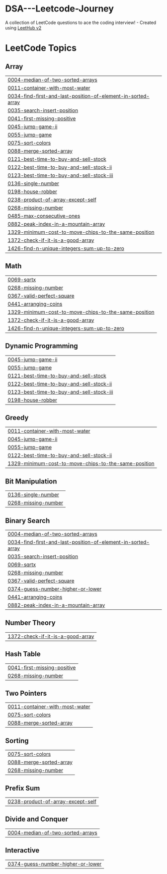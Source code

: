 # DSA---Leetcode-Journey
A collection of LeetCode questions to ace the coding interview! - Created using [LeetHub v2](https://github.com/arunbhardwaj/LeetHub-2.0)

<!---LeetCode Topics Start-->
# LeetCode Topics
## Array
|  |
| ------- |
| [0004-median-of-two-sorted-arrays](https://github.com/dushyant1222/DSA---Leetcode-Journey/tree/master/0004-median-of-two-sorted-arrays) |
| [0011-container-with-most-water](https://github.com/dushyant1222/DSA---Leetcode-Journey/tree/master/0011-container-with-most-water) |
| [0034-find-first-and-last-position-of-element-in-sorted-array](https://github.com/dushyant1222/DSA---Leetcode-Journey/tree/master/0034-find-first-and-last-position-of-element-in-sorted-array) |
| [0035-search-insert-position](https://github.com/dushyant1222/DSA---Leetcode-Journey/tree/master/0035-search-insert-position) |
| [0041-first-missing-positive](https://github.com/dushyant1222/DSA---Leetcode-Journey/tree/master/0041-first-missing-positive) |
| [0045-jump-game-ii](https://github.com/dushyant1222/DSA---Leetcode-Journey/tree/master/0045-jump-game-ii) |
| [0055-jump-game](https://github.com/dushyant1222/DSA---Leetcode-Journey/tree/master/0055-jump-game) |
| [0075-sort-colors](https://github.com/dushyant1222/DSA---Leetcode-Journey/tree/master/0075-sort-colors) |
| [0088-merge-sorted-array](https://github.com/dushyant1222/DSA---Leetcode-Journey/tree/master/0088-merge-sorted-array) |
| [0121-best-time-to-buy-and-sell-stock](https://github.com/dushyant1222/DSA---Leetcode-Journey/tree/master/0121-best-time-to-buy-and-sell-stock) |
| [0122-best-time-to-buy-and-sell-stock-ii](https://github.com/dushyant1222/DSA---Leetcode-Journey/tree/master/0122-best-time-to-buy-and-sell-stock-ii) |
| [0123-best-time-to-buy-and-sell-stock-iii](https://github.com/dushyant1222/DSA---Leetcode-Journey/tree/master/0123-best-time-to-buy-and-sell-stock-iii) |
| [0136-single-number](https://github.com/dushyant1222/DSA---Leetcode-Journey/tree/master/0136-single-number) |
| [0198-house-robber](https://github.com/dushyant1222/DSA---Leetcode-Journey/tree/master/0198-house-robber) |
| [0238-product-of-array-except-self](https://github.com/dushyant1222/DSA---Leetcode-Journey/tree/master/0238-product-of-array-except-self) |
| [0268-missing-number](https://github.com/dushyant1222/DSA---Leetcode-Journey/tree/master/0268-missing-number) |
| [0485-max-consecutive-ones](https://github.com/dushyant1222/DSA---Leetcode-Journey/tree/master/0485-max-consecutive-ones) |
| [0882-peak-index-in-a-mountain-array](https://github.com/dushyant1222/DSA---Leetcode-Journey/tree/master/0882-peak-index-in-a-mountain-array) |
| [1329-minimum-cost-to-move-chips-to-the-same-position](https://github.com/dushyant1222/DSA---Leetcode-Journey/tree/master/1329-minimum-cost-to-move-chips-to-the-same-position) |
| [1372-check-if-it-is-a-good-array](https://github.com/dushyant1222/DSA---Leetcode-Journey/tree/master/1372-check-if-it-is-a-good-array) |
| [1426-find-n-unique-integers-sum-up-to-zero](https://github.com/dushyant1222/DSA---Leetcode-Journey/tree/master/1426-find-n-unique-integers-sum-up-to-zero) |
## Math
|  |
| ------- |
| [0069-sqrtx](https://github.com/dushyant1222/DSA---Leetcode-Journey/tree/master/0069-sqrtx) |
| [0268-missing-number](https://github.com/dushyant1222/DSA---Leetcode-Journey/tree/master/0268-missing-number) |
| [0367-valid-perfect-square](https://github.com/dushyant1222/DSA---Leetcode-Journey/tree/master/0367-valid-perfect-square) |
| [0441-arranging-coins](https://github.com/dushyant1222/DSA---Leetcode-Journey/tree/master/0441-arranging-coins) |
| [1329-minimum-cost-to-move-chips-to-the-same-position](https://github.com/dushyant1222/DSA---Leetcode-Journey/tree/master/1329-minimum-cost-to-move-chips-to-the-same-position) |
| [1372-check-if-it-is-a-good-array](https://github.com/dushyant1222/DSA---Leetcode-Journey/tree/master/1372-check-if-it-is-a-good-array) |
| [1426-find-n-unique-integers-sum-up-to-zero](https://github.com/dushyant1222/DSA---Leetcode-Journey/tree/master/1426-find-n-unique-integers-sum-up-to-zero) |
## Dynamic Programming
|  |
| ------- |
| [0045-jump-game-ii](https://github.com/dushyant1222/DSA---Leetcode-Journey/tree/master/0045-jump-game-ii) |
| [0055-jump-game](https://github.com/dushyant1222/DSA---Leetcode-Journey/tree/master/0055-jump-game) |
| [0121-best-time-to-buy-and-sell-stock](https://github.com/dushyant1222/DSA---Leetcode-Journey/tree/master/0121-best-time-to-buy-and-sell-stock) |
| [0122-best-time-to-buy-and-sell-stock-ii](https://github.com/dushyant1222/DSA---Leetcode-Journey/tree/master/0122-best-time-to-buy-and-sell-stock-ii) |
| [0123-best-time-to-buy-and-sell-stock-iii](https://github.com/dushyant1222/DSA---Leetcode-Journey/tree/master/0123-best-time-to-buy-and-sell-stock-iii) |
| [0198-house-robber](https://github.com/dushyant1222/DSA---Leetcode-Journey/tree/master/0198-house-robber) |
## Greedy
|  |
| ------- |
| [0011-container-with-most-water](https://github.com/dushyant1222/DSA---Leetcode-Journey/tree/master/0011-container-with-most-water) |
| [0045-jump-game-ii](https://github.com/dushyant1222/DSA---Leetcode-Journey/tree/master/0045-jump-game-ii) |
| [0055-jump-game](https://github.com/dushyant1222/DSA---Leetcode-Journey/tree/master/0055-jump-game) |
| [0122-best-time-to-buy-and-sell-stock-ii](https://github.com/dushyant1222/DSA---Leetcode-Journey/tree/master/0122-best-time-to-buy-and-sell-stock-ii) |
| [1329-minimum-cost-to-move-chips-to-the-same-position](https://github.com/dushyant1222/DSA---Leetcode-Journey/tree/master/1329-minimum-cost-to-move-chips-to-the-same-position) |
## Bit Manipulation
|  |
| ------- |
| [0136-single-number](https://github.com/dushyant1222/DSA---Leetcode-Journey/tree/master/0136-single-number) |
| [0268-missing-number](https://github.com/dushyant1222/DSA---Leetcode-Journey/tree/master/0268-missing-number) |
## Binary Search
|  |
| ------- |
| [0004-median-of-two-sorted-arrays](https://github.com/dushyant1222/DSA---Leetcode-Journey/tree/master/0004-median-of-two-sorted-arrays) |
| [0034-find-first-and-last-position-of-element-in-sorted-array](https://github.com/dushyant1222/DSA---Leetcode-Journey/tree/master/0034-find-first-and-last-position-of-element-in-sorted-array) |
| [0035-search-insert-position](https://github.com/dushyant1222/DSA---Leetcode-Journey/tree/master/0035-search-insert-position) |
| [0069-sqrtx](https://github.com/dushyant1222/DSA---Leetcode-Journey/tree/master/0069-sqrtx) |
| [0268-missing-number](https://github.com/dushyant1222/DSA---Leetcode-Journey/tree/master/0268-missing-number) |
| [0367-valid-perfect-square](https://github.com/dushyant1222/DSA---Leetcode-Journey/tree/master/0367-valid-perfect-square) |
| [0374-guess-number-higher-or-lower](https://github.com/dushyant1222/DSA---Leetcode-Journey/tree/master/0374-guess-number-higher-or-lower) |
| [0441-arranging-coins](https://github.com/dushyant1222/DSA---Leetcode-Journey/tree/master/0441-arranging-coins) |
| [0882-peak-index-in-a-mountain-array](https://github.com/dushyant1222/DSA---Leetcode-Journey/tree/master/0882-peak-index-in-a-mountain-array) |
## Number Theory
|  |
| ------- |
| [1372-check-if-it-is-a-good-array](https://github.com/dushyant1222/DSA---Leetcode-Journey/tree/master/1372-check-if-it-is-a-good-array) |
## Hash Table
|  |
| ------- |
| [0041-first-missing-positive](https://github.com/dushyant1222/DSA---Leetcode-Journey/tree/master/0041-first-missing-positive) |
| [0268-missing-number](https://github.com/dushyant1222/DSA---Leetcode-Journey/tree/master/0268-missing-number) |
## Two Pointers
|  |
| ------- |
| [0011-container-with-most-water](https://github.com/dushyant1222/DSA---Leetcode-Journey/tree/master/0011-container-with-most-water) |
| [0075-sort-colors](https://github.com/dushyant1222/DSA---Leetcode-Journey/tree/master/0075-sort-colors) |
| [0088-merge-sorted-array](https://github.com/dushyant1222/DSA---Leetcode-Journey/tree/master/0088-merge-sorted-array) |
## Sorting
|  |
| ------- |
| [0075-sort-colors](https://github.com/dushyant1222/DSA---Leetcode-Journey/tree/master/0075-sort-colors) |
| [0088-merge-sorted-array](https://github.com/dushyant1222/DSA---Leetcode-Journey/tree/master/0088-merge-sorted-array) |
| [0268-missing-number](https://github.com/dushyant1222/DSA---Leetcode-Journey/tree/master/0268-missing-number) |
## Prefix Sum
|  |
| ------- |
| [0238-product-of-array-except-self](https://github.com/dushyant1222/DSA---Leetcode-Journey/tree/master/0238-product-of-array-except-self) |
## Divide and Conquer
|  |
| ------- |
| [0004-median-of-two-sorted-arrays](https://github.com/dushyant1222/DSA---Leetcode-Journey/tree/master/0004-median-of-two-sorted-arrays) |
## Interactive
|  |
| ------- |
| [0374-guess-number-higher-or-lower](https://github.com/dushyant1222/DSA---Leetcode-Journey/tree/master/0374-guess-number-higher-or-lower) |
<!---LeetCode Topics End-->